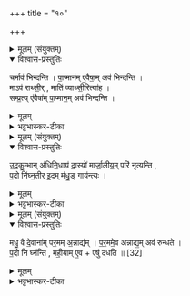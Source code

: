 +++
title = "१०"

+++

<details><summary>मूलम् (संयुक्तम्)</summary>

चर्माव॑ भिन्दन्ति पा॒प्मान॑मे॒वैषा॒मव॑ भिन्दन्ति॒ माऽप॑ राथ्सी॒र्माति॑ व्याथ्सी॒रित्या॑ह सम्प्र॒त्ये॑वैषा॑म्पा॒प्मान॒मव॑ भिन्दन्त्य्...
</details>

<details open><summary>विश्वास-प्रस्तुतिः</summary>

चर्माव॑ भिन्दन्ति ।
पा॒प्मान॑म् ए॒वैषा॒म् अव॑ भिन्दन्ति ।  
माऽप॑ राथ्सी॒र् , माति॑ व्याथ्सी॒रित्या॑ह ।  
सम्प्र॒त्य् ए॑वैषा॑म् पा॒प्मान॒म् अव॑ भिन्दन्ति ।
</details>

<details><summary>मूलम्</summary>

चर्माव॑ भिन्दन्ति ।
पा॒प्मान॑म् ए॒वैषा॒म् अव॑ भिन्दन्ति ।  
माऽप॑ राथ्सी॒र् , माति॑ व्याथ्सी॒रित्या॑ह ।  
सम्प्र॒त्य् ए॑वैषा॑म् पा॒प्मान॒म् अव॑ भिन्दन्ति ।
</details>

<details><summary>भट्टभास्कर-टीका</summary>

1चर्मावभिन्दन्तीत्यादि ॥ पूर्वोक्तं चर्म ब्राह्मणेन सम्मितमाग्नीध्रेण मारुतं कवचिनो बाणेन अवभिन्दन्ति । राजपुत्रा इत्येके । एषां सत्रिणां पाप्मानमेवावभिन्दन्ति अनेन चर्मावभेदेन । माऽपरात्सीः लक्षादन्यत्र व्यथनं मा कार्षीः । माऽतिव्यात्सीः वेगमतीत्य परस्तात् बाणं मा जीगम इत्याह हे वेदिन् । संप्रत्येवेति । सप्रति कृतक्रियमाणकरिष्यमाणसर्वपापक्षयकरत्वं सम्यक्त्वं युक्तरूपं यदेषामिति ॥
</details>

<details><summary>मूलम् (संयुक्तम्)</summary>

उदकु॒म्भान॑धिनि॒धाय॑ दा॒स्यो॑ मार्जा॒लीय॒म्परि॑ नृत्यन्ति प॒दो नि॑घ्न॒तीरि॒दम्म॑धु॒ङ्गाय॑न्त्यो॒
</details>

<details open><summary>विश्वास-प्रस्तुतिः</summary>

उ॒द॒कु॒म्भान् अ॑धिनि॒धाय॑ दा॒स्यो॑ मार्जा॒लीय॒म् परि॑ नृत्यन्ति ,  
प॒दो नि॑घ्न॒तीर् इ॒दम् म॑धु॒ङ् गाय॑न्त्यः ।
</details>

<details><summary>मूलम्</summary>

उ॒द॒कु॒म्भान् अ॑धिनि॒धाय॑ दा॒स्यो॑ मार्जा॒लीय॒म् परि॑ नृत्यन्ति ,  
प॒दो नि॑घ्न॒तीर् इ॒दम् म॑धु॒ङ् गाय॑न्त्यः ।
</details>

<details><summary>भट्टभास्कर-टीका</summary>

2उदकुम्भानित्यादि ॥ उदकुम्भान् शिरस्यधिनिधाय दास्यो दासकुमार्यो मार्जालीयं परितो नृत्यन्ति पदः पदा निघ्नतीः निघ्नन्त्यः कुटित्वा न यन्त्यः (कुटिलं यन्त्यः) इदंमधुं गायन्त्यः 'इदं मधु इदं मधु' इत्येवं गायन्त्यः । केचिदाहुः - 'इयं वाव सरघा । तस्या अग्निरेव सारधं मधु' इत्यादिमन्त्रः इदम्मधुशब्देनोच्यते इति ॥
</details>

<details><summary>मूलम् (संयुक्तम्)</summary>

मधु॒ वै दे॒वाना॑म्पर॒मम॒न्नाद्य॑म्पर॒ममे॒वान्नाद्य॒मव॑ रुन्धते प॒दो नि घ्न॑न्ति मही॒यामे॒वैषु॑ दधति ॥ [32]  
</details>

<details open><summary>विश्वास-प्रस्तुतिः</summary>

मधु॒ वै दे॒वाना॑म् पर॒मम् अ॒न्नाद्य॑म् ।
प॒र॒ममे॒व अन्नाद्य॒म् अव॑ रुन्धते ।  
प॒दो नि घ्न॑न्ति ,
मही॒याम् ए॒व + एषु॑ दधति ॥ [32]  
</details>

<details><summary>मूलम्</summary>

मधु॒ वै दे॒वाना॑म् पर॒मम् अ॒न्नाद्य॑म् ।
प॒र॒ममे॒व अन्नाद्य॒म् अव॑ रुन्धते ।  
प॒दो नि घ्न॑न्ति ,
मही॒याम् ए॒व + एषु॑ दधति ॥ [32]  
</details>

<details><summary>भट्टभास्कर-टीका</summary>

3मधु वा इत्यादि ॥ गतम् । महीयां पूजाम् । महीङ् कण्ड्वादिर्यगन्तः, ततः 'अप्रत्ययात्' इत्यकारप्रत्ययः ॥

इति सप्तमे पञ्चमे दशमोनुवाकः ॥  
</details>
